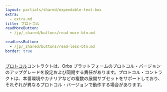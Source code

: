 ```yaml
---
layout: partials/shared/expendable-text-box
extra:
  - extra.md
title: プロトコル
readMoreButton:
  - /jp/_shared/buttons/read-more-btn.md

readLessButton:
  - /jp/_shared/buttons/read-less-btn.md
border: true
---
```


[プロトコル](https://etherscan.io/0xeda03aDAbD68Da5B01326575712F01029d99703a)コントラクトは、Orbs プラットフォームのプロトコル・バージョンのアップグレードを設定および同期する責任があります。プロトコル・コントラクトは、本番環境やカナリアなどの複数の展開サブセットをサポートしており、それぞれが異なるプロトコル・バージョンで動作する場合があります。
